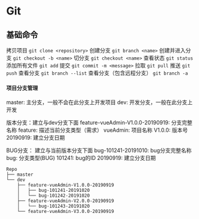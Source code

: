 # Git
## 基础命令
拷贝项目
`git clone <repository>`
创建分支
`git branch <name>`
创建并进入分支
`git checkout -b <name>`
切分支
`git checkout <name>`
查看状态
`git status`
添加所有文件
`git add`
提交
`git commit -m <message>`
拉取
`git pull`
推送
`git push`
查看分支
`git branch --list`
查看分支（包含远程分支）
`git branch -a`

#### 项目分支管理
master: 主分支，一般不会在此分支上开发项目
dev: 开发分支，一般在此分支上开发

版本分支：建立与dev分支下面
feature-vueAdmin-V1.0.0-20190919: 分支完整名称
feature: 描述当前分支类型（需求）
vueAdmin: 项目名称
V1.0.0: 版本号
20190919: 建立分支日期

BUG分支： 建立与当前版本分支下面
bug-101241-20191010: bug分支完整名称
bug: 分支类型(BUG)
101241: bug的ID
20190919: 建立分支日期

```
Repo
├── master
└── dev
    ├── feature-vueAdmin-V1.0.0-20190919
    │   ├── bug-101241-20191020
    │   └── bug-101242-20191020
    ├── feature-vueAdmin-V2.0.0-20190919
    │   └── bug-101243-20191020
    └── feature-vueAdmin-V3.0.0-20190919
```
